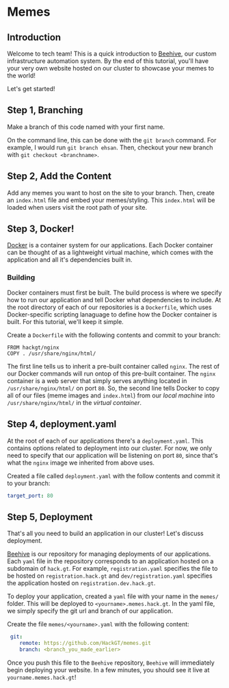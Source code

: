# Memes
## Introduction
Welcome to tech team! This is a quick introduction to [Beehive](https://github.com/hackgt/biodomes), our custom infrastructure automation system. By the end of this tutorial, you'll have your very own website hosted on our cluster to showcase your memes to the world!

 Let's get started!

## Step 1, Branching
Make a branch of this code named with your first name. 

On the command line, this can be done with the `git branch` command. For example, I would run `git branch ehsan`. Then, checkout your new branch with `git checkout <branchname>`.

## Step 2, Add the Content
Add any memes you want to host on the site to your branch. Then, create an `index.html` file and embed your memes/styling. This `index.html` will be loaded when users visit the root path of your site.

## Step 3, Docker!
[Docker](docker.com) is a container system for our applications. Each Docker container can be thought of as a lightweight virtual machine, which comes with the application and all it's dependencies built in.
### Building
 Docker containers must first be built. The build process is where we specify how to run our application and tell Docker what dependencies to include. At the root directory of each of our repositories is a `Dockerfile`, which uses Docker-specific scripting lanaguage to define how the Docker container is built. For this tutorial, we'll keep it simple.

Create a `Dockerfile` with the following contents and commit to your branch:
 ```
 FROM hackgt/nginx
 COPY . /usr/share/nginx/html/
 ```
The first line tells us to inherit a pre-built container called `nginx`. The rest of our Docker commands will run ontop of this pre-built container. The `nginx` container is a web server that simply serves anything located in `/usr/share/nginx/html/` on port `80`. So, the second line tells Docker to copy all of our files (meme images and `index.html`) from our _local machine_ into `/usr/share/nginx/html/` in the _virtual container_. 

## Step 4, deployment.yaml
At the root of each of our applications there's a `deployment.yaml`. This contains options related to deployment into our cluster. For now, we only need to specify that our application will be listening on port `80`, since that's what the `nginx` image we inherited from above uses.

Created a file called `deployment.yaml` with the follow contents and commit it to your branch:
```yaml
target_port: 80 
```

## Step 5, Deployment
That's all you need to build an application in our cluster! Let's discuss deployment.


[Beehive](https://github.com/hackgt/biodomes) is our repository for managing deployments of our applications. Each `yaml` file in the repository corresponds to an application hosted on a subdomain of `hack.gt`. For example, `registration.yaml` specifies the file to be hosted on `registration.hack.gt` and `dev/registration.yaml` specifies the application hosted on `registration.dev.hack.gt`. 

To deploy your application, created a `yaml` file with your name in the `memes/` folder. This will be deployed to `<yourname>.memes.hack.gt`. In the yaml file, we simply specify the git url and branch of our application.

Create the file `memes/<yourname>.yaml` with the following content:
```yaml
 git:
    remote: https://github.com/HackGT/memes.git
    branch: <branch_you_made_earlier>
```

Once you push this file to the `Beehive` repository, `Beehive` will immediately begin deploying your website. In a few minutes, you should see it live at `yourname.memes.hack.gt`!

